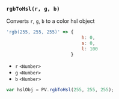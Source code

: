 ### ``rgbToHsl(r, g, b)``
Converts ``r``, ``g``, ``b`` to a color hsl object

```js
'rgb(255, 255, 255)' => {
							h: 0,
							s: 0,
							l: 100
						}
```

- `r` `<Number>`
- `g` `<Number>`
- `b` `<Number>`

```js
var hslObj = PV.rgbToHsl(255, 255, 255);
```